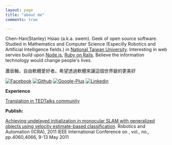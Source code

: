 ```yaml
---
layout: page
title: "about me"
comments: true

---
```

Chen-Han(Stanley) Hsiao (a.k.a. swem).
Geek of open source software. Studied in Mathematics and Computer Science (Especilly Robotics and Artificial Intelligence fields.) in [National Taiwan University](http://www.ntu.edu.tw). Interesting in web servies build upon [Node.js](http://nodejs.org), [Ruby on Rails](http://rubyonrails.org/). Believe the information technology would change people's lives.

蕭辰翰，自由軟體愛好者。希望透過軟體來讓這個世界變的更美好


[![Facebook](https://github.com/adamfairhead/webicons/raw/master/images/fc-webicon-facebook-m.png)](http://www.facebook.com/chenhan.hsiao)
[![Github](https://github.com/adamfairhead/webicons/raw/master/images/fc-webicon-github-m.png)](http://github.com/swem)
[![Google-Plus](https://github.com/adamfairhead/webicons/raw/master/images/fc-webicon-googleplus-m.png)](https://plus.google.com/115154486338673377998/)
[![Linkedin](https://github.com/adamfairhead/webicons/raw/master/images/fc-webicon-linkedin-m.png)](http://tw.linkedin.com/pub/chen-han-hsiao/49/860/2b4/)

**Experience**

[Translation in TEDTalks community](http://www.ted.com/profiles/1352721/translations)

**Publish:**

[Achieving undelayed initialization in monocular SLAM with generalized objects using velocity estimate-based classification](http://ieeexplore.ieee.org/xpl/login.jsp?reload=true&tp=&arnumber=5979786&url=http://ieeexplore.ieee.org/xpls/abs_all.jsp?arnumber=5979786). Robotics and Automation (ICRA), 2011 IEEE International Conference on , vol., no., pp.4060,4066, 9-13 May 2011

